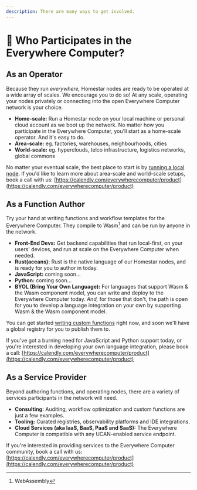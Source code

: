 ```yaml
---
description: There are many ways to get involved.
---
```


# 🤝 Who Participates in the Everywhere Computer?

## **As an Operator**

Because they run _everywhere,_ Homestar nodes are ready to be operated at a wide array of scales. We encourage you to do so! At any scale, operating your nodes privately or connecting into the open Everywhere Computer network is your choice.

* **Home-scale:** Run a Homestar node on your local machine or personal cloud account as we boot up the network. No matter how you participate in the Everywhere Computer, you'll start as a home-scale operator. And it's easy to do.
* **Area-scale:** eg. factories, warehouses, neighbourhoods, cities
* **World-scale:** eg. hyperclouds, telco infrastructure, logistics networks, global commons

No matter your eventual scale, the best place to start is by [running a local node](getting-started/setup-your-local-node.md). If you'd like to learn more about area-scale and world-scale setups, book a call with us: [https://calendly.com/everywherecomputer/product](https://calendly.com/everywherecomputer/product)

## **As a Function Author**

Try your hand at writing functions and workflow templates for the Everywhere Computer. They compile to Wasm[^1] and can be run by anyone in the network.

* **Front-End Devs:** Get backend capabilities that run local-first, on your users' devices, and run at scale on the Everywhere Computer when needed.
* **Rust(aceans):** Rust is the native language of our Homestar nodes, and is ready for you to author in today.
* **JavaScript:** coming soon...&#x20;
* **Python:** coming soon...
* **BYOL (Bring Your Own Language):** For languages that support Wasm & the Wasm component model, you can write and deploy to the Everywhere Computer today. _And,_ for those that don't, the path is open for you to develop a language integration on your own by supporting Wasm & the Wasm component model.

You can get started [writing custom functions](getting-started/write-a-custom-function.md) right now, and soon we'll have a global registry for you to publish them to.

If you've got a burning need for JavaScript and Python support today, or you're interested in developing your own language integration, please book a call: [https://calendly.com/everywherecomputer/product](https://calendly.com/everywherecomputer/product)

## **As a Service Provider**&#x20;

Beyond authoring functions, and operating nodes, there are a variety of services participants in the network will need.&#x20;

* **Consulting:** Auditing, workflow optimization and custom functions are just a few examples.
* **Tooling:** Curated registries, observability platforms and IDE integrations.
* **Cloud Services (aka IaaS, BaaS, PaaS and SaaS):**  The Everywhere Computer is compatible with any UCAN-enabled service endpoint.

If you're interested in providing services to the Everywhere Computer community, book a call with us: [https://calendly.com/everywherecomputer/product](https://calendly.com/everywherecomputer/product)

[^1]: WebAssembly
